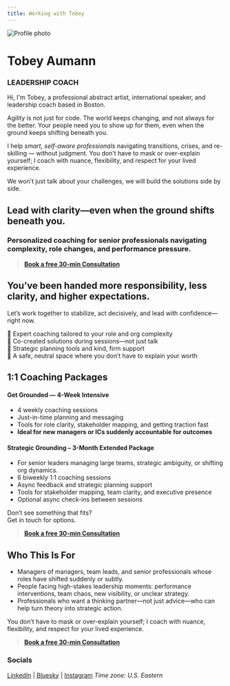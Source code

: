 ```yaml
---
title: Working with Tobey
---
```


  
![Profile photo](https://embed.filekitcdn.com/e/cpzyuXPJkdWSL8xChrEJNe/pJ48W1VPUoy8C4NaTehTui)

# Tobey Aumann

### LEADERSHIP COACH

Hi, I'm Tobey, a professional abstract artist, international speaker, and leadership coach based in Boston.

Agility is not just for code. The world keeps changing, and not always for the better. Your people need you to show up for them, even when the ground keeps shifting beneath you.

I help _smart, self-aware professionals_ navigating transitions, crises, and re-skilling — without judgment. You don’t have to mask or over-explain yourself; I coach with nuance, flexibility, and respect for your lived experience.

We won’t just talk about your challenges, we will build the solutions side by side.


## **Lead with clarity—even when the ground shifts beneath you.**

### Personalized coaching for senior professionals navigating complexity, role changes, and performance pressure.

> **[Book a free 30-min Consultation](https://zcal.co/tobey)**

## You’ve been handed more responsibility, less clarity, and higher expectations.

Let’s work together to stabilize, act decisively, and lead with confidence—right now.  
  
🌈 Expert coaching tailored to your role and org complexity  
🌈 Co-created solutions during sessions—not just talk  
🌈 Strategic planning tools and kind, firm support  
🌈 A safe, neutral space where you don’t have to explain your worth



## 1:1 Coaching Packages

#### **Get Grounded — 4-Week Intensive**

- 4 weekly coaching sessions
- Just-in-time planning and messaging
- Tools for role clarity, stakeholder mapping, and getting traction fast
- **Ideal for new managers or ICs suddenly accountable for outcomes**

#### **Strategic Grounding – 3-Month Extended Package**

- For senior leaders managing large teams, strategic ambiguity, or shifting org dynamics.
- 6 biweekly 1:1 coaching sessions
- Async feedback and strategic planning support
- Tools for stakeholder mapping, team clarity, and executive presence
- Optional async check-ins between sessions

Don’t see something that fits?  
Get in touch for options.

> **[Book a free 30-min Consultation](https://zcal.co/tobey)**

## Who This Is For

- Managers of managers, team leads, and senior professionals whose roles have shifted suddenly or subtly.
- People facing high-stakes leadership moments: performance interventions, team chaos, new visibility, or unclear strategy.
- Professionals who want a thinking partner—not just advice—who can help turn theory into strategic action.

You don’t have to mask or over-explain yourself; I coach with nuance, flexibility, and respect for your lived experience.

> **[Book a free 30-min Consultation](https://zcal.co/tobey)**

### Socials

[LinkedIn](https://www.linkedin.com/in/tobeyaumann) | [Bluesky](https://bsky.app/profile/tobeyblaze.bsky.social) | [Instagram](https://www.instagram.com/tobeyblaze)
_Time zone: U.S. Eastern_

